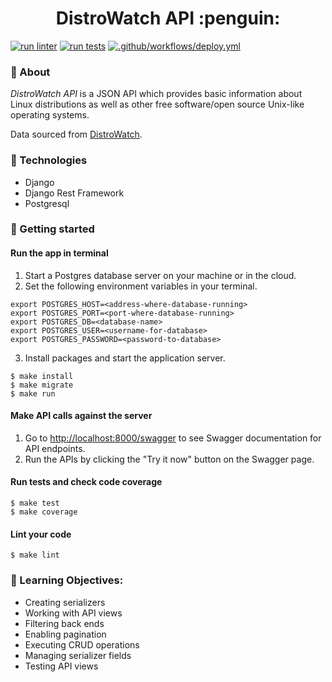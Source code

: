 <h1 align="center">DistroWatch API :penguin:</h1>

[![run linter](https://github.com/adoubleyoueye/Distrowatch_API/actions/workflows/lint.yml/badge.svg)](https://github.com/adoubleyoueye/Distrowatch_API/actions/workflows/lint.yml)
[![run tests](https://github.com/adoubleyoueye/Distrowatch_API/actions/workflows/test.yml/badge.svg)](https://github.com/adoubleyoueye/Distrowatch_API/actions/workflows/test.yml)
[![.github/workflows/deploy.yml](https://github.com/adoubleyoueye/Distrowatch_API/actions/workflows/deploy.yml/badge.svg?branch=master)](https://github.com/adoubleyoueye/Distrowatch_API/actions/workflows/deploy.yml)

### :dart: About ###

*DistroWatch API* is a JSON API which provides basic information about Linux distributions as well as other free software/open source Unix-like operating systems.

Data sourced from [DistroWatch](https://distrowatch.com/).

### :triangular_ruler: Technologies ###

- Django
- Django Rest Framework
- Postgresql

### :runner: Getting started

#### Run the app in terminal

1. Start a Postgres database server on your machine or in the cloud.
2. Set the following environment variables in your terminal.

```
export POSTGRES_HOST=<address-where-database-running>
export POSTGRES_PORT=<port-where-database-running>
export POSTGRES_DB=<database-name>
export POSTGRES_USER=<username-for-database>
export POSTGRES_PASSWORD=<password-to-database>
```

3. Install packages and start the application server.

```
$ make install
$ make migrate
$ make run
```

#### Make API calls against the server

1. Go to [http://localhost:8000/swagger](http://localhost:8000/swagger) to see Swagger documentation for API endpoints.
2. Run the APIs by clicking the "Try it now" button on the Swagger page.


#### Run tests and check code coverage

```
$ make test
$ make coverage
```

#### Lint your code

```
$ make lint
```

### :blue_book: Learning Objectives:
- Creating serializers
- Working with API views
- Filtering back ends
- Enabling pagination
- Executing CRUD operations
- Managing serializer fields
- Testing API views


